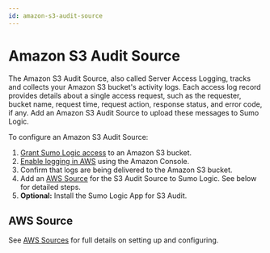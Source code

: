 ```yaml
---
id: amazon-s3-audit-source
---
```


# Amazon S3 Audit Source

The Amazon S3 Audit Source, also called Server Access Logging, tracks and collects your Amazon S3 bucket's activity logs. Each access log record provides details about a single access request, such as the requester, bucket name, request time, request action, response status, and error code, if any. Add an Amazon S3 Audit Source to upload these messages to Sumo Logic.

To configure an Amazon S3 Audit Source:

1. [Grant Sumo Logic access](Grant-Access-to-an-AWS-Product.md "https://sumologic-prod.mindtouch.us/Send_Data/Sources/Sources_for_Hosted_Collectors/About_AWS_Sources/Grant_Access_to_an_AWS_S3_bucket") to an Amazon S3 bucket.
1. [Enable logging in AWS](http://docs.aws.amazon.com/AmazonS3/latest/dev/enable-logging-console.html) using the Amazon Console.
1. Confirm that logs are being delivered to the Amazon S3 bucket.
1. Add an [AWS Source](AWS_Sources.md "https://sumologic-prod.mindtouch.us/Send_Data/Sources/Sources_for_Hosted_Collectors/About_AWS_Sources/Add_an_AWS_Source") for the S3 Audit Source to Sumo Logic. See below for detailed steps.
1. **Optional:** Install the Sumo Logic App for S3 Audit.

## AWS Source

See [AWS Sources](aws-sources.md) for full details on setting up and configuring.
